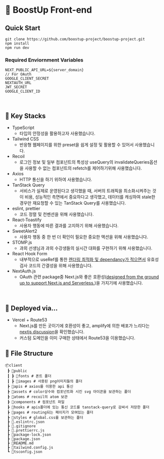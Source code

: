 # 🚀 BoostUp Front-end

## Quick Start


```shell=
git clone https://github.com/boostup-project/boostup-project.git
npm install
npm run dev
```
### Required Enviornment Variables
```javascript=
NEXT_PUBLIC_API_URL=${server_domain}
// For OAuth
GOOGLE_CLIENT_SECRET
NEXTAUTH_URL
JWT_SECRET
GOOGLE_CLIENT_ID
```

<br />

## 📌 Key Stacks

- TypeScript
    - 타입의 안정성을 활용하고자 사용했습니다.
- Tailwind CSS
    - 반응형 웹페이지를 위한 preset을 쉽게 설정 및 활용할 수 있어서 사용했습니다.
- Recoil
    - 로그인 정보 및 일부 컴포넌트의 특성상 useQuery의 invalidateQueries옵션을 사용할 수 없는 컴포넌트의 refetch를 제어하기위해 사용했습니다.
- Axios
    - HTTP 통신을 하기 위하여 사용했습니다.
- TanStack Query
    - 서비스가 실제로 운영된다고 생각했을 때, 서버의 트래픽을 최소화시켜주는 것이 비용, 성능적인 측면에서 중요하다고 생각했고, 데이터를 캐싱하여 stale한 경우만 재요청할 수 있는 TanStack Query를 사용했습니다.
- eslint, prettier
    - 코드 정렬 및 컨벤션을 위해 사용했습니다.
- React-Toastify
    - 사용자 행동에 따른 결과를 고지하기 위해 사용했습니다.
- SweetAlert2
    - 사용자 행동 중 한 번 더 확인이 필요한 중요한 액션을 위해 사용했습니다.
- STOMP.js
    - 과외 선생님과 과외 수강생들의 실시간 대화를 구현하기 위해 사용했습니다.
- React Hook Form
    - 내부적으로 useRef를 통한 [렌더링 최적화 및 dependancy가 적으면서](https://blog.logrocket.com/react-hook-form-vs-formik-comparison/) 유효성 검사 코드의 간결성을 위해 사용했습니다.
- NextAuth.js
    - OAuth 관련 package중 Next.js와 좋은 호환성([designed from the ground up to support Next.js and Serverless.](https://next-auth.js.org/getting-started/introduction))을 가지기에 사용했습니다.

<br />

## 📌 Deployed via...

- Vercel + Route53
    - Next.js를 만든 곳이기에 호환성이 좋고, amplify에 의한 배포가 느리다는 [nextjs discussion](https://github.com/aws-amplify/amplify-hosting/issues/2127)을 확인했습니다.
    - 커스텀 도메인을 이미 구매한 상태에서 Route53을 이용했습니다.

## 📌 File Structure

```
📦client
 ┣ 📂public
 ┃ ┣ 📂fonts # 폰트 폴더
 ┃ ┣ 📂images # 사용된 png이미지들의 폴더
 ┣ 📂apis # axios를 이용한 api 통신
 ┣ 📂assets # color상수와 컴포넌트화 시킨 svg 아이콘을 보관하는 폴더
 ┣ 📂atoms # recoil의 atom 보관
 ┣ 📂components # 컴포넌트 파일
 ┣ 📂hooks # apis폴더에 있는 통신 코드를 tanstack-query로 감싸서 저장한 폴더
 ┣ 📂pages # routing되는 페이지가 모여있는 폴더
 ┣ 📂styles # global.css를 보관하는 폴더
 ┣ 📜.eslintrc.json
 ┣ 📜.gitignore
 ┣ 📜.prettierrc.js
 ┣ 📜package-lock.json
 ┣ 📜package.json
 ┣ 📜README.md
 ┣ 📜tailwind.config.js
 ┗ 📜tsconfig.json
```

<br />

